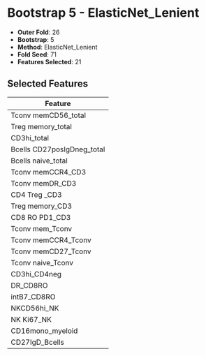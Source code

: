 # Bootstrap 5 - ElasticNet_Lenient

- **Outer Fold**: 26
- **Bootstrap**: 5
- **Method**: ElasticNet_Lenient
- **Fold Seed**: 71
- **Features Selected**: 21

## Selected Features

| Feature |
|---------|
| Tconv memCD56_total |
| Treg memory_total |
| CD3hi_total |
| Bcells CD27posIgDneg_total |
| Bcells naive_total |
| Tconv memCCR4_CD3 |
| Tconv memDR_CD3 |
| CD4 Treg _CD3 |
| Treg memory_CD3 |
| CD8 RO PD1_CD3 |
| Tconv mem_Tconv |
| Tconv memCCR4_Tconv |
| Tconv memCD27_Tconv |
| Tconv naive_Tconv |
| CD3hi_CD4neg |
| DR_CD8RO |
| intB7_CD8RO |
| NKCD56hi_NK |
| NK Ki67_NK |
| CD16mono_myeloid |
| CD27IgD_Bcells |
